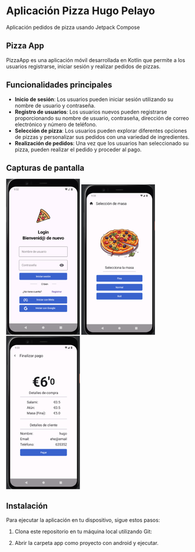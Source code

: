 # Aplicación Pizza Hugo Pelayo

Aplicación pedidos de pizza usando Jetpack Compose

## Pizza App

PizzaApp es una aplicación móvil desarrollada en Kotlin que permite a los usuarios registrarse,
 iniciar sesión y realizar pedidos de pizzas.

## Funcionalidades principales

- **Inicio de sesión**: Los usuarios pueden iniciar sesión utilizando su nombre de usuario y contraseña.
- **Registro de usuarios**: Los usuarios nuevos pueden registrarse proporcionando su nombre de usuario, contraseña, dirección de correo electrónico y número de teléfono.
- **Selección de pizza**: Los usuarios pueden explorar diferentes opciones de pizzas y personalizar sus pedidos con una variedad de ingredientes.
- **Realización de pedidos**: Una vez que los usuarios han seleccionado su pizza, pueden realizar el pedido y proceder al pago.

## Capturas de pantalla

<p>
<img src="/img/img1.png" alt="Pantalla 1" width="200"/>
<img src="/img/img2.png" alt="Pantalla 1" width="200"/>
<img src="/img/img3.png" alt="Pantalla 1" width="200"/>
</p>

## Instalación

Para ejecutar la aplicación en tu dispositivo, sigue estos pasos:

1. Clona este repositorio en tu máquina local utilizando Git:

2. Abrir la carpeta app como proyecto con android y ejecutar.

